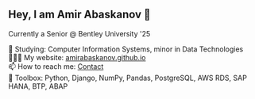 ## Hey, I am Amir Abaskanov 👋 

Currently a Senior @ Bentley University '25

🌱 Studying: Computer Information Systems, minor in Data Technologies  
👨🏻‍💻 My website: [amirabaskanov.github.io](https://amirabaskanov.github.io/)  
📫 How to reach me: [Contact](mailto:amirabaskanov@gmail.com?subject=[GitHub]%20Reach%20Out)  
🚀 Toolbox: Python, Django, NumPy, Pandas, PostgreSQL, AWS RDS, SAP HANA, BTP, ABAP
